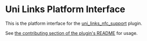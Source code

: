 # Uni Links Platform Interface

This is the platform interface for the
[uni_links_nfc_support](https://pub.dev/packages/uni_links_nfc_support) plugin.  

See [the contributing section of the plugin's README](https://github.com/avioli/uni_links/blob/master/uni_links/README.md#Contributing) for usage.
